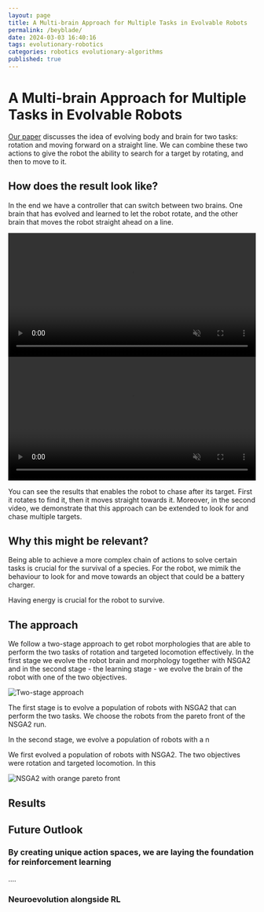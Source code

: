 ```yaml
---
layout: page
title: A Multi-brain Approach for Multiple Tasks in Evolvable Robots
permalink: /beyblade/
date: 2024-03-03 16:40:16
tags: evolutionary-robotics
categories: robotics evolutionary-algorithms
published: true
---
```


# A Multi-brain Approach for Multiple Tasks in Evolvable Robots

[Our paper](https://scholar.google.com/citations?view_op=view_citation&hl=en&user=MIqK3DgAAAAJ&citation_for_view=MIqK3DgAAAAJ:d1gkVwhDpl0C) discusses the idea of evolving body and brain for two tasks: rotation and moving forward on a straight line.
We can combine these two actions to give the robot the ability to search for a target by rotating, and then to move to it.

## How does the result look like?

In the end we have a controller that can switch between two brains. One brain that has evolved and learned to let the robot rotate, and the other brain that moves the robot straight ahead on a line.

<video width="100%" controls autoplay loop muted>
  <source src="/assets/video/beyblade/one_target.mp4" type="video/mp4">
  Your browser does not support the video tag.
</video>

<video width="100%" controls autoplay loop muted>
  <source src="/assets/video/beyblade/two_targets_first.mp4" type="video/mp4">
  Your browser does not support the video tag.
</video>


You can see the results that enables the robot to chase after its target. First it rotates to find it, then it moves straight towards it.
Moreover, in the second video, we demonstrate that this approach can be extended to look for and chase multiple targets.


## Why this might be relevant?

Being able to achieve a more complex chain of actions to solve certain tasks is crucial for the survival of a species. 
For the robot, we mimik the behaviour to look for and move towards an object that could be a battery charger.

Having energy is crucial for the robot to survive.




## The approach

We follow a two-stage approach to get robot morphologies that are able to perform the two tasks of rotation and targeted locomotion effectively.
In the first stage we evolve the robot brain and morphology together with NSGA2 and in the second stage - the learning stage - we evolve the brain of the robot with one of the two objectives. 

![Two-stage approach](../assets/img/beyblade/two_stage_approach.png)

The first stage is to evolve a population of robots with NSGA2 that can perform the two tasks.
We choose the robots from the pareto front of the NSGA2 run.

In the second stage, we evolve a population of robots with a n




We first evolved a population of robots with NSGA2.
The two objectives were rotation and targeted locomotion.
In this

![NSGA2 with orange pareto front](../assets/img/beyblade/nsga2.gif)

## Results


## Future Outlook

### By creating unique action spaces, we are laying the foundation for reinforcement learning
....

### Neuroevolution alongside RL 



